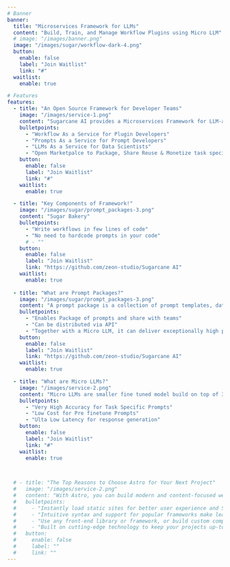 ```yaml
---
# Banner
banner:
  title: "Microservices Framework for LLMs"
  content: "Build, Train, and Manage Workflow Plugins using Micro LLM"
  # image: "/images/banner.png"
  image: "/images/sugar/workflow-dark-4.png"
  button:
    enable: false
    label: "Join Waitlist"
    link: "#"
  waitlist:
    enable: true

# Features
features:
  - title: "An Open Source Framework for Developer Teams"
    image: "/images/service-1.png"
    content: "Sugarcane AI provides a Microservices Framework for LLM-agnostic workflow plugin development, allowing developers to prioritize business logic over LLM selection, cost, and performance"
    bulletpoints:
      - "Workflow As a Service for Plugin Developers"
      - "Prompts As a Service for Prompt Developers"
      - "LLMs As a Service for Data Scientists"
      - "Open Marketpalce to Package, Share Reuse & Monetize task specific Prompt packages, Micro LLMs & Datasets"
    button:
      enable: false
      label: "Join Waitlist"
      link: "#"
    waitlist:
      enable: true

  - title: "Key Components of Framework!"
    image: "/images/sugar/prompt_packages-3.png"
    content: "Sugar Bakery"
    bulletpoints:
      - "Write workflows in few lines of code"
      - "No need to hardcode prompts in your code"
      # - ""
    button:
      enable: false
      label: "Join Waitlist"
      link: "https://github.com/zeon-studio/Sugarcane AI"
    waitlist:
      enable: true
    
  - title: "What are Prompt Packages?"
    image: "/images/sugar/prompt_packages-3.png"
    content: "A prompt package is a collection of prompt templates, dataset, and llm configuration that can be distributed as a unit of reusable prompt or functionality in the LLM ecosystem. A prompt template is tied to a specific LLM config for high accuracy"
    bulletpoints:
      - "Enables Package of prompts and share with teams"
      - "Can be distributed via API"
      - "Together with a Micro LLM, it can deliver exceptionally high performance."
    button:
      enable: false
      label: "Join Waitlist"
      link: "https://github.com/zeon-studio/Sugarcane AI"
    waitlist:
      enable: true

  - title: "What are Micro LLMs?"
    image: "/images/service-2.png"
    content: "Micro LLMs are smaller fine tuned model build on top of 3b/7b parameters and trained for task specific prompts, which can be used to automate workflows/plugins to ensure their reliability and accuracy"
    bulletpoints:
      - "Very High Accuracy for Task Specific Prompts"
      - "Low Cost for Pre finetune Prompts"
      - "Ulta Low Latency for response generation"
    button:
      enable: false
      label: "Join Waitlist"
      link: "#"
    waitlist:
      enable: true

  

  # - title: "The Top Reasons to Choose Astro for Your Next Project"
  #   image: "/images/service-2.png"
  #   content: "With Astro, you can build modern and content-focused websites without sacrificing performance or ease of use."
  #   bulletpoints:
  #     - "Instantly load static sites for better user experience and SEO."
  #     - "Intuitive syntax and support for popular frameworks make learning and using Astro a breeze."
  #     - "Use any front-end library or framework, or build custom components, for any project size."
  #     - "Built on cutting-edge technology to keep your projects up-to-date with the latest web standards."
  #   button:
  #     enable: false
  #     label: ""
  #     link: ""
---
```

